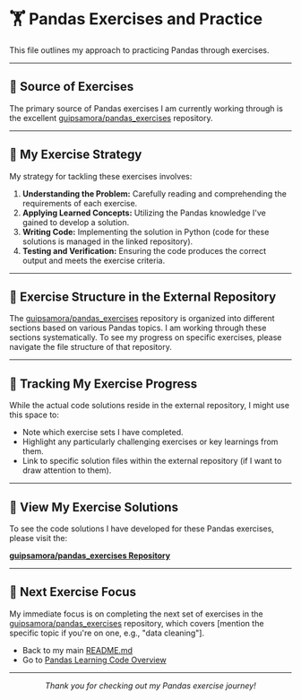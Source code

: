 # 🏋️ Pandas Exercises and Practice

This file outlines my approach to practicing Pandas through exercises.

---

## 🔗 Source of Exercises

The primary source of Pandas exercises I am currently working through is the excellent [guipsamora/pandas_exercises](https://github.com/guipsamora/pandas_exercises/tree/master) repository.

---

## 🎯 My Exercise Strategy

My strategy for tackling these exercises involves:

1.  **Understanding the Problem:** Carefully reading and comprehending the requirements of each exercise.
2.  **Applying Learned Concepts:** Utilizing the Pandas knowledge I've gained to develop a solution.
3.  **Writing Code:** Implementing the solution in Python (code for these solutions is managed in the linked repository).
4.  **Testing and Verification:** Ensuring the code produces the correct output and meets the exercise criteria.

---

## 📂 Exercise Structure in the External Repository

The [guipsamora/pandas_exercises](https://github.com/guipsamora/pandas_exercises/tree/master) repository is organized into different sections based on various Pandas topics. I am working through these sections systematically. To see my progress on specific exercises, please navigate the file structure of that repository.

---

## 📝 Tracking My Exercise Progress

While the actual code solutions reside in the external repository, I might use this space to:

* Note which exercise sets I have completed.
* Highlight any particularly challenging exercises or key learnings from them.
* Link to specific solution files within the external repository (if I want to draw attention to them).

---

## 🔗 View My Exercise Solutions

To see the code solutions I have developed for these Pandas exercises, please visit the:

[**guipsamora/pandas_exercises Repository**](https://github.com/guipsamora/pandas_exercises/tree/master)

---

## 🚀 Next Exercise Focus

My immediate focus is on completing the next set of exercises in the [guipsamora/pandas_exercises](https://github.com/guipsamora/pandas_exercises/tree/master) repository, which covers [mention the specific topic if you're on one, e.g., "data cleaning"].

* Back to my main [README.md](../README.md)
* Go to [Pandas Learning Code Overview](../Pandas_Learning/README.md)

---

<p align="center">
    <em>Thank you for checking out my Pandas exercise journey!</em>
</p>
